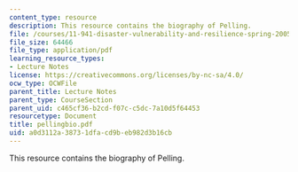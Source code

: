 ```yaml
---
content_type: resource
description: This resource contains the biography of Pelling.
file: /courses/11-941-disaster-vulnerability-and-resilience-spring-2005/a0d3112a38731dfacd9beb982d3b16cb_pellingbio.pdf
file_size: 64466
file_type: application/pdf
learning_resource_types:
- Lecture Notes
license: https://creativecommons.org/licenses/by-nc-sa/4.0/
ocw_type: OCWFile
parent_title: Lecture Notes
parent_type: CourseSection
parent_uid: c465cf36-b2cd-f07c-c5dc-7a10d5f64453
resourcetype: Document
title: pellingbio.pdf
uid: a0d3112a-3873-1dfa-cd9b-eb982d3b16cb
---
```

This resource contains the biography of Pelling.